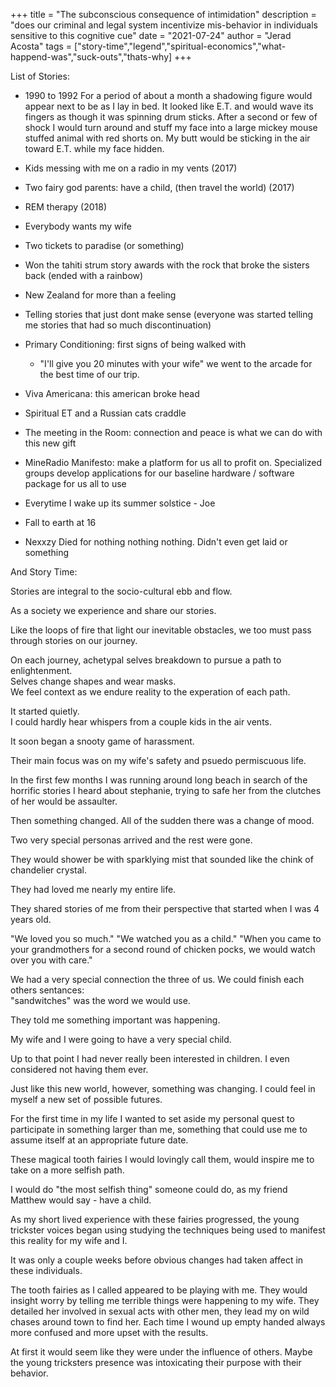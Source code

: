 +++
title = "The subconscious consequence of intimidation"
description = "does our criminal and legal system incentivize mis-behavior in individuals sensitive to this cognitive cue"
date = "2021-07-24"
author = "Jerad Acosta"
tags = ["story-time","legend","spiritual-economics","what-happend-was","suck-outs","thats-why]
+++

List of Stories:
- 1990 to 1992 For a period of about a month a shadowing figure would appear next to be as I lay in bed. It looked like E.T. and would wave its fingers as though it was spinning drum sticks. After a second or few of shock I would turn around and stuff my face into a large mickey mouse stuffed animal with red shorts on. My butt would be sticking in the air toward E.T. while my face hidden.

- Kids messing with me on a radio in my vents  (2017)
- Two fairy god parents: have a child, (then travel the world) (2017)  
- REM therapy (2018)  
- Everybody wants my wife  
- Two tickets to paradise (or something)  
- Won the tahiti strum story awards with the rock that broke the sisters back  (ended with a rainbow)  
- New Zealand for more than a feeling  
- Telling stories that just dont make sense (everyone was started telling me stories that had so much discontinuation)  
- Primary Conditioning: first signs of being walked with
    - "I'll give you 20 minutes with your wife" we went to the arcade for the best time of our trip.  
- Viva Americana: this american broke head  
- Spiritual ET and a Russian cats craddle  
- The meeting in the Room: connection and peace is what we can do with this new gift
- MineRadio Manifesto: make a platform for us all to profit on. Specialized groups develop applications for our baseline hardware / software package for us all to use


- Everytime I wake up its summer solstice - Joe

- Fall to earth at 16


- Nexxzy Died for nothing nothing nothing. Didn't even get laid or something


And Story Time:  

Stories are integral to the socio-cultural ebb and flow.  

As a society we experience and share our stories.  

Like the loops of fire that light our inevitable obstacles, we too must pass through stories on our journey.

On each journey, achetypal selves breakdown to pursue a path to enlightenment.  
Selves change shapes and wear masks.  
We feel context as we endure reality to the experation of each path.  

It started quietly.  
I could hardly hear whispers from a couple kids in the air vents.  

It soon began a snooty game of harassment.  

Their main focus was on my wife's safety and psuedo permiscuous life.  

In the first few months I was running around long beach in search of the horrific stories I heard about stephanie, trying to safe her from the clutches of her would be assaulter.  

Then something changed. All of the sudden there was a change of mood.  

Two very special personas arrived and the rest were gone.  

They would shower be with sparklying mist that sounded like the chink of chandelier crystal.  

They had loved me nearly my entire life.  

They shared stories of me from their perspective that started when I was 4 years old.  

"We loved you so much." 
"We watched you as a child." 
"When you came to your grandmothers for a second round of chicken pocks, we would watch over you with care."  

We had a very special connection the three of us. We could finish each others sentances:  
"sandwitches" was the word we would use.  

They told me something important was happening.  

My wife and I were going to have a very special child.  

Up to that point I had never really been interested in children. I even considered not having them ever.  

Just like this new world, however, something was changing. I could feel in myself a new set of possible futures.  

For the first time in my life I wanted to set aside my personal quest to participate in something larger than me, something that could use me to assume itself at an appropriate future date.  

These magical tooth fairies I would lovingly call them, would inspire me to take on a more selfish path.  

I would do "the most selfish thing" someone could do, as my friend Matthew would say - have a child.  

As my short lived experience with these fairies progressed, the young trickster voices began using studying the techniques being used to manifest this reality for my wife and I.  

It was only a couple weeks before obvious changes had taken affect in these individuals.  

The tooth fairies as I called appeared to be playing with me. They would insight worry by telling me terrible things were happening to my wife. They detailed her involved in sexual acts with other men, they lead my on wild chases around town to find her. Each time I wound up empty handed always more confused and more upset with the results.  

At first it would seem like they were under the influence of others. Maybe the young tricksters presence was intoxicating their purpose with their behavior.  



